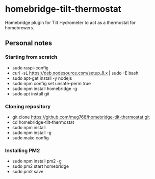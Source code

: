 # homebridge-tilt-thermostat
Homebridge plugin for Tilt Hydrometer to act as a thermostat for homebrewers.

## Personal notes

### Starting from scratch
* sudo raspi-config
* curl -sL https://deb.nodesource.com/setup_8.x | sudo -E bash
* sudo apt-get install -y nodejs
* sudo npm config set unsafe-perm true
* sudo npm install homebridge -g
* sudo apt install git

### Cloning repository
* git clone https://github.com/meg768/homebridge-tilt-thermostat.git
* cd homebridge-tilt-thermostat
* sudo npm install
* sudo npm install -g
* sudo make config

### Installing PM2
* sudo npm install pm2 -g
* sudo pm2 start homebridge
* sudo pm2 save

